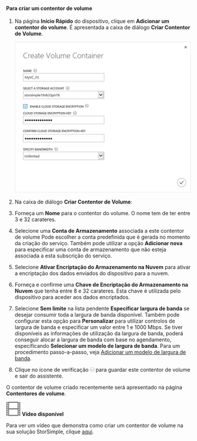 <!--author=SharS last changed: 9/17/15-->

#### Para criar um contentor de volume

1. Na página **Início Rápido** do dispositivo, clique em **Adicionar um contentor do volume**. É apresentada a caixa de diálogo **Criar Contentor de Volume**.

    ![Criar Contentor de Volume](./media/storsimple-create-volume-container/HCS_CreateVolumeContainerM-include.png)

2. Na caixa de diálogo **Criar Contentor de Volume**:
  1. Forneça um **Nome** para o contentor do volume. O nome tem de ter entre 3 e 32 carateres.
  2. Selecione uma **Conta de Armazenamento** associada a este contentor de volume Pode escolher a conta predefinida que é gerada no momento da criação do serviço. Também pode utilizar a opção **Adicionar nova** para especificar uma conta de armazenamento que não esteja associada a esta subscrição do serviço.
  3. Selecione **Ativar Encriptação do Armazenamento na Nuvem** para ativar a encriptação dos dados enviados do dispositivo para a nuvem.
  4. Forneça e confirme uma **Chave de Encriptação do Armazenamento na Nuvem** que tenha entre 8 e 32 carateres. Esta chave é utilizada pelo dispositivo para aceder aos dados encriptados.
  5. Selecione **Sem limite** na lista pendente **Especificar largura de banda** se desejar consumir toda a largura de banda disponível. Também pode configurar esta opção para **Personalizar** para utilizar controlos de largura de banda e especificar um valor entre 1 e 1000 Mbps. 
  Se tiver disponíveis as informações de utilização da largura de banda, poderá conseguir alocar a largura de banda com base no agendamento, especificando **Selecionar um modelo de largura de banda**. Para um procedimento passo-a-passo, veja [Adicionar um modelo de largura de banda](storsimple-manage-bandwidth-templates.md#add-a-bandwidth-template).
  6. Clique no ícone de verificação ![ícone de verificação](./media/storsimple-create-volume-container/HCS_CheckIcon-include.png) para guardar este contentor de volume e sair do assistente. 

  O contentor de volume criado recentemente será apresentado na página **Contentores de volume**.

![Vídeo disponível](./media/storsimple-create-volume-container/Video_icon.png) **Vídeo disponível**

Para ver um vídeo que demonstra como criar um contentor de volume na sua solução StorSimple, clique [aqui](https://azure.microsoft.com/documentation/videos/create-a-volume-container-in-your-storsimple-solution/).

<!--HONumber=Sep16_HO3-->


